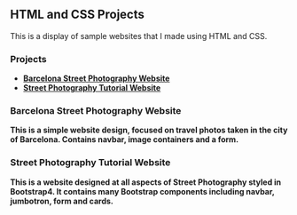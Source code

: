 <h2>HTML and CSS Projects</h2>

<p>This is a display of sample websites that I made using HTML and CSS.</p>

<h3><b>Projects</h3>

<ul>
  <li><a href="One-Page Website/one_page_website.html">Barcelona Street Photography Website</a></li>
  <li><a href="Bootstrap4_project/Street_Photography.html">Street Photography Tutorial Website</a></li>
</ul>
 
<h3>Barcelona Street Photography Website</h3>

<p>This is a simple website design, focused on travel photos taken in the city of Barcelona.
Contains navbar, image containers and a form.</p>

<h3>Street Photography Tutorial Website</h3>

<p>This is a website designed at all aspects of Street Photography styled in Bootstrap4.
It contains many Bootstrap components including navbar, jumbotron, form and cards.</p>
